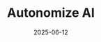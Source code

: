 ---  
layout: startup_page  
title: "Autonomize AI"  
id: "autonomize.ai"  
permalink: "/autonomizeaiautonomize.ai06122025/"  
website: "https://autonomize.ai/"  
funding_round: "Series A"  
funding_amount: "$28M"  
investors: "Valtruis, The Cigna Group Ventures, Tau Ventures, Asset Management Ventures, ATX Venture Partners, Capital Factory"  
about: "Autonomize AI develops an Agentic AI Orchestration platform to reduce administrative burden in healthcare operations. Their platform helps healthcare knowledge workers focus on patient care by automating workflows like care management and utilization management, leading to faster decisions and improved outcomes."  
markets: "Healthtech, AI, Life Sciences"  
hq: "Austin, Texas, United States"  
founded_year: "2022"  
linkedin: "https://www.linkedin.com/company/autonomizeai"  
twitter: "https://twitter.com/AutonomizeAI"  
instagram: ""  
facebook: ""  
crunchbase: "https://www.crunchbase.com/organization/autonomize-ai"  
pitchbook: "https://pitchbook.com/profiles/company/519618-70"  

date_display: "12-Jun-2025"  
date: "2025-06-12"

# SEO Optimization  
meta_title: "Autonomize AI - Series A Funding ($28M)"  
meta_description: "Autonomize AI, Autonomize AI develops an Agentic AI Orchestration platform to reduce administrative burden in healthcare operations. Their platform helps healthcare ..."  
meta_keywords: "Autonomize AI, Healthtech, AI, Life Sciences, Series A funding"  
canonical_url: "https://startup.projectstartups.com/autonomizeaiautonomize.ai06122025/"  
---